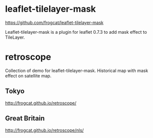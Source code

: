 # leaflet-tilelayer-mask

<https://github.com/frogcat/leaflet-tilelayer-mask>

Leaflet-tilelayer-mask is a plugin for leaflet 0.7.3 to add mask effect to TileLayer.

# retroscope

Collection of demo for leaflet-tilelayer-mask.
Historical map with mask effect on satellite map.


## Tokyo
<http://frogcat.github.io/retroscope/>

## Great Britain
<http://frogcat.github.io/retroscope/nls/>
